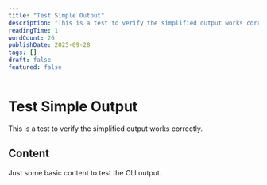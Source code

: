 ```yaml
---
title: "Test Simple Output"
description: "This is a test to verify the simplified output works correctly."
readingTime: 1
wordCount: 26
publishDate: 2025-09-28
tags: []
draft: false
featured: false
---
```


# Test Simple Output

This is a test to verify the simplified output works correctly.

## Content

Just some basic content to test the CLI output.
